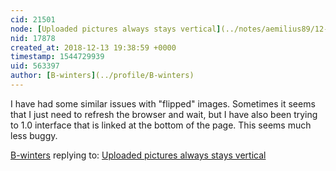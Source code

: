 ```yaml
---
cid: 21501
node: [Uploaded pictures always stays vertical](../notes/aemilius89/12-12-2018/uploaded-pictures-always-stays-vertical)
nid: 17878
created_at: 2018-12-13 19:38:59 +0000
timestamp: 1544729939
uid: 563397
author: [B-winters](../profile/B-winters)
---
```


 I have had some similar issues with "flipped" images. Sometimes it seems that I just need to refresh the browser and wait, but I have also been trying to 1.0 interface that is linked at the bottom of the page. This seems much less buggy.

[B-winters](../profile/B-winters) replying to: [Uploaded pictures always stays vertical](../notes/aemilius89/12-12-2018/uploaded-pictures-always-stays-vertical)

